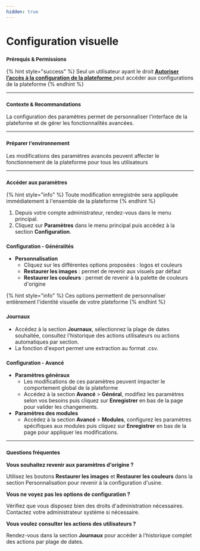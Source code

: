 ```yaml
---
hidden: true
---
```


# Configuration visuelle

### <sup>**Prérequis & Permissions**</sup>

{% hint style="success" %}
Seul un utilisateur ayant le droit [**Autoriser l’accès à la configuration de la plateforme** ](detail-des-droits.md)peut accéder aux configurations de la plateforme
{% endhint %}

***

### <sup>**Contexte & Recommandations**</sup>

La configuration des paramètres permet de personnaliser l'interface de la plateforme et de gérer les fonctionnalités avancées.

***

### <sup>**Préparer l'environnement**</sup>

Les modifications des paramètres avancés peuvent affecter le fonctionnement de la plateforme pour tous les utilisateurs

***

### <sup>**Accéder aux paramètres**</sup>

{% hint style="info" %}
Toute modification enregistrée sera appliquée immédiatement à l'ensemble de la plateforme
{% endhint %}

1. Depuis votre compte administrateur, rendez-vous dans le menu principal.
2. Cliquez sur **Paramètres** dans le menu principal puis accédez à la section **Configuration**.

### <sup>**Configuration - Généralités**</sup>

* **Personnalisation**
  * Cliquez sur les différentes options proposées : logos et couleurs
  * **Restaurer les images** : permet de revenir aux visuels par défaut
  * **Restaurer les couleurs** : permet de revenir à la palette de couleurs d'origine

{% hint style="info" %}
Ces options permettent de personnaliser entièrement l'identité visuelle de votre plateforme
{% endhint %}

### <sup>**Journaux**</sup>

* Accédez à la section **Journaux**, sélectionnez la plage de dates souhaitée, consultez l'historique des actions utilisateurs ou actions automatiques par section.
* La fonction d'export permet une extraction au format .csv.

### <sup>**Configuration - Avancé**</sup>

* **Paramètres généraux**
  * Les modifications de ces paramètres peuvent impacter le comportement global de la plateforme
  * Accédez à la section **Avancé** > **Général**, modifiez les paramètres selon vos besoins puis cliquez sur **Enregistrer** en bas de la page pour valider les changements.
* **Paramètres des modules**
  * Accédez à la section **Avancé** > **Modules**, configurez les paramètres spécifiques aux modules puis cliquez sur **Enregistrer** en bas de la page pour appliquer les modifications.

***

### <sup>**Questions fréquentes**</sup>

**Vous souhaitez revenir aux paramètres d'origine ?**

Utilisez les boutons **Restaurer les images** et **Restaurer les couleurs** dans la section Personnalisation pour revenir à la configuration d'usine.

**Vous ne voyez pas les options de configuration ?**

Vérifiez que vous disposez bien des droits d'administration nécessaires. Contactez votre administrateur système si nécessaire.

**Vous voulez consulter les actions des utilisateurs ?**

Rendez-vous dans la section **Journaux** pour accéder à l'historique complet des actions par plage de dates.
